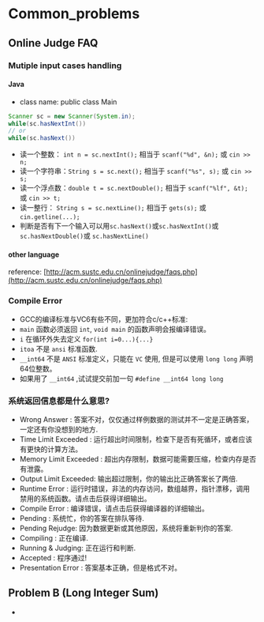 # Common_problems

## Online Judge FAQ

### Mutiple input cases handling

#### Java

- class name: public class Main

```java
Scanner sc = new Scanner(System.in);
while(sc.hasNextInt())
// or  
while(sc.hasNext())
```

- 读一个整数： `int n = sc.nextInt();` 相当于 `scanf("%d", &n);` 或 `cin >> n;`
- 读一个字符串：`String s = sc.next();` 相当于 `scanf("%s", s);` 或 `cin >> s;`
- 读一个浮点数：`double t = sc.nextDouble();` 相当于 `scanf("%lf", &t);` 或 `cin >> t;`
- 读一整行： `String s = sc.nextLine();` 相当于 `gets(s);` 或 `cin.getline(...);`
- 判断是否有下一个输入可以用`sc.hasNext()`或`sc.hasNextInt()`或`sc.hasNextDouble()`或 `sc.hasNextLine()`

#### other language

reference: [http://acm.sustc.edu.cn/onlinejudge/faqs.php](http://acm.sustc.edu.cn/onlinejudge/faqs.php)

### Compile Error

- GCC的编译标准与VC6有些不同，更加符合c/c++标准:
- `main` 函数必须返回 `int`, `void main` 的函数声明会报编译错误。
- `i` 在循环外失去定义 `for(int i=0...){...}`
- `itoa` 不是 `ansi` 标准函数.
- `__int64` 不是 `ANSI` 标准定义，只能在 `VC` 使用, 但是可以使用 `long long` 声明64位整数。
- 如果用了 `__int64` ,试试提交前加一句 `#define __int64 long long`

### 系统返回信息都是什么意思?

- Wrong Answer : 答案不对，仅仅通过样例数据的测试并不一定是正确答案，一定还有你没想到的地方.
- Time Limit Exceeded : 运行超出时间限制，检查下是否有死循环，或者应该有更快的计算方法。
- Memory Limit Exceeded : 超出内存限制，数据可能需要压缩，检查内存是否有泄露。
- Output Limit Exceeded: 输出超过限制，你的输出比正确答案长了两倍.
- Runtime Error : 运行时错误，非法的内存访问，数组越界，指针漂移，调用禁用的系统函数。请点击后获得详细输出。
- Compile Error : 编译错误，请点击后获得编译器的详细输出。
- Pending : 系统忙，你的答案在排队等待.
- Pending Rejudge: 因为数据更新或其他原因，系统将重新判你的答案.
- Compiling : 正在编译.
- Running & Judging: 正在运行和判断.
- Accepted : 程序通过!
- Presentation Error : 答案基本正确，但是格式不对。

## Problem B (Long Integer Sum)

- 
